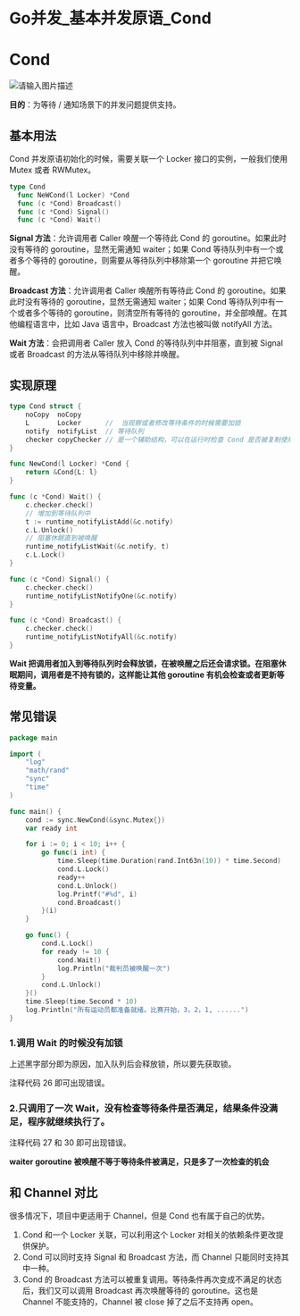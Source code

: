 # Go并发_基本并发原语_Cond

# Cond

![请输入图片描述](http://mucunliangtai.com/usr/uploads/2024/08/3356714874.jpg)

**目的**：为等待 / 通知场景下的并发问题提供支持。

## 基本用法

Cond 并发原语初始化的时候，需要关联一个 Locker 接口的实例，一般我们使用 Mutex 或者 RWMutex。

```go
type Cond
  func NeWCond(l Locker) *Cond
  func (c *Cond) Broadcast()
  func (c *Cond) Signal()
  func (c *Cond) Wait()
```

**Signal 方法**：允许调用者 Caller 唤醒一个等待此 Cond 的 goroutine。如果此时没有等待的 goroutine，显然无需通知 waiter；如果 Cond 等待队列中有一个或者多个等待的 goroutine，则需要从等待队列中移除第一个 goroutine 并把它唤醒。

**Broadcast 方法**：允许调用者 Caller 唤醒所有等待此 Cond 的 goroutine。如果此时没有等待的 goroutine，显然无需通知 waiter；如果 Cond 等待队列中有一个或者多个等待的 goroutine，则清空所有等待的 goroutine，并全部唤醒。在其他编程语言中，比如 Java 语言中，Broadcast 方法也被叫做 notifyAll 方法。

**Wait 方法**：会把调用者 Caller 放入 Cond 的等待队列中并阻塞，直到被 Signal 或者 Broadcast 的方法从等待队列中移除并唤醒。

## 实现原理

```go
type Cond struct {
	noCopy  noCopy
	L       Locker      //  当观察或者修改等待条件的时候需要加锁
	notify  notifyList  // 等待队列
	checker copyChecker // 是一个辅助结构，可以在运行时检查 Cond 是否被复制使用。
}

func NewCond(l Locker) *Cond {
	return &Cond{L: l}
}

func (c *Cond) Wait() {
	c.checker.check()
	// 增加到等待队列中
	t := runtime_notifyListAdd(&c.notify)
	c.L.Unlock()
	// 阻塞休眠直到被唤醒
	runtime_notifyListWait(&c.notify, t)
	c.L.Lock()
}

func (c *Cond) Signal() {
	c.checker.check()
	runtime_notifyListNotifyOne(&c.notify)
}

func (c *Cond) Broadcast() {
	c.checker.check()
	runtime_notifyListNotifyAll(&c.notify)
}
```

**Wait 把调用者加入到等待队列时会释放锁，在被唤醒之后还会请求锁。在阻塞休眠期间，调用者是不持有锁的，这样能让其他 goroutine 有机会检查或者更新等待变量。**

## 常见错误

```go
package main

import (
	"log"
	"math/rand"
	"sync"
	"time"
)

func main() {
	cond := sync.NewCond(&sync.Mutex{})
	var ready int

	for i := 0; i < 10; i++ {
		go func(i int) {
			time.Sleep(time.Duration(rand.Int63n(10)) * time.Second)
			cond.L.Lock()
			ready++
			cond.L.Unlock()
			log.Printf("#%d", i)
			cond.Broadcast()
		}(i)
	}

	go func() {
		cond.L.Lock()
		for ready != 10 {
			cond.Wait()
			log.Println("裁判员被唤醒一次")
		}
		cond.L.Unlock()
	}()
	time.Sleep(time.Second * 10)
	log.Println("所有运动员都准备就绪。比赛开始，3，2，1, ......")
}
```

### 1.调用 Wait 的时候没有加锁

上述黑字部分即为原因，加入队列后会释放锁，所以要先获取锁。

注释代码 26 即可出现错误。

### 2.只调用了一次 Wait，没有检查等待条件是否满足，结果条件没满足，程序就继续执行了。

注释代码 27 和 30 即可出现错误。

**waiter goroutine 被唤醒不等于等待条件被满足，只是多了一次检查的机会**

## 和 Channel 对比

很多情况下，项目中更适用于 Channel，但是 Cond 也有属于自己的优势。

1. Cond 和一个 Locker 关联，可以利用这个 Locker 对相关的依赖条件更改提供保护。
2. Cond 可以同时支持 Signal 和 Broadcast 方法，而 Channel 只能同时支持其中一种。
3. Cond 的 Broadcast 方法可以被重复调用。等待条件再次变成不满足的状态后，我们又可以调用 Broadcast 再次唤醒等待的 goroutine。这也是 Channel 不能支持的，Channel 被 close 掉了之后不支持再 open。